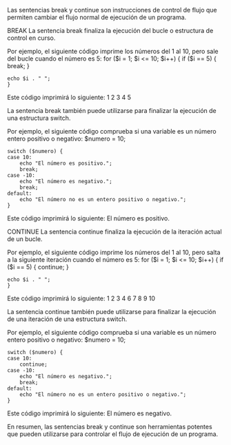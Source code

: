 Las sentencias break y continue son instrucciones de control de flujo que permiten cambiar el flujo normal de ejecución de un programa.

BREAK
La sentencia break finaliza la ejecución del bucle o estructura de control en curso. 

Por ejemplo, el siguiente código imprime los números del 1 al 10, pero sale del bucle cuando el número es 5:
    for ($i = 1; $i <= 10; $i++) {
    if ($i == 5) {
        break;
    }

    echo $i . " ";
    }
Este código imprimirá lo siguiente:
1 2 3 4 5

La sentencia break también puede utilizarse para finalizar la ejecución de una estructura switch. 

Por ejemplo, el siguiente código comprueba si una variable es un número entero positivo o negativo:
    $numero = 10;

    switch ($numero) {
    case 10:
        echo "El número es positivo.";
        break;
    case -10:
        echo "El número es negativo.";
        break;
    default:
        echo "El número no es un entero positivo o negativo.";
    }
Este código imprimirá lo siguiente:
El número es positivo.


CONTINUE
La sentencia continue finaliza la ejecución de la iteración actual de un bucle. 

Por ejemplo, el siguiente código imprime los números del 1 al 10, pero salta a la siguiente iteración cuando el número es 5:
    for ($i = 1; $i <= 10; $i++) {
    if ($i == 5) {
        continue;
    }

    echo $i . " ";
    }
Este código imprimirá lo siguiente:
1 2 3 4 6 7 8 9 10

La sentencia continue también puede utilizarse para finalizar la ejecución de una iteración de una estructura switch. 

Por ejemplo, el siguiente código comprueba si una variable es un número entero positivo o negativo:
    $numero = 10;

    switch ($numero) {
    case 10:
        continue;
    case -10:
        echo "El número es negativo.";
        break;
    default:
        echo "El número no es un entero positivo o negativo.";
    }
Este código imprimirá lo siguiente:
El número es negativo.


En resumen, las sentencias break y continue son herramientas potentes que pueden utilizarse para controlar el flujo de ejecución de un programa.